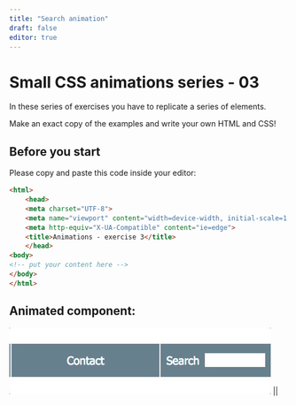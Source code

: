 ```yaml
---
title: "Search animation"
draft: false
editor: true
---
```


# Small CSS animations series - 03

In these series of exercises you have to replicate a series of elements.

Make an exact copy of the examples and write your own HTML and CSS!

## Before you start

Please copy and paste this code inside your editor:


```html
<html>
    <head>
    <meta charset="UTF-8">
    <meta name="viewport" content="width=device-width, initial-scale=1.0">
    <meta http-equiv="X-UA-Compatible" content="ie=edge">
    <title>Animations - exercise 3</title>
    </head>
<body>
<!-- put your content here -->
</body>
</html>
```

## Animated component:

![](./03search.gif)
||
<html>
    <head>
    <meta charset="UTF-8">
    <meta name="viewport" content="width=device-width, initial-scale=1.0">
    <meta http-equiv="X-UA-Compatible" content="ie=edge">
    <title>Animations - exercise 3</title>
    </head>
<body>
<!-- put your content here -->
</body>
</html>
